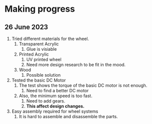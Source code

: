 # Making progress
## 26 June 2023
1. Tried different materials for the wheel.
   1. Transparent Acrylic
      1. Glue is visiable
   2. Printed Acrylic
      1. UV printed wheel
      2. Need more design research to be fit in the mood.
   3. Wood
      1. Possible solution
2. Tested the basic DC Motor
   1. The test shows the torque of the basic DC motor is not enough.
      1. Need to find a better DC motor
   2. Also, the minimum speed is too fast.
      1. Need to add gears.
      2. **This affect design changes.**
3. Easy assembly required for wheel systems
   1. It is hard to assemble and disassemble the parts.